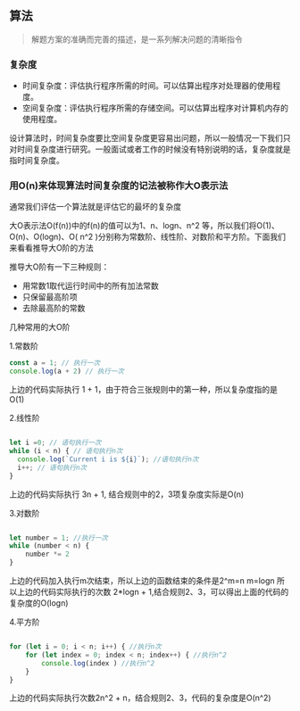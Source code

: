 ## 算法

> 解题方案的准确而完善的描述，是一系列解决问题的清晰指令

### 复杂度

- 时间复杂度：评估执行程序所需的时间。可以估算出程序对处理器的使用程度。
- 空间复杂度：评估执行程序所需的存储空间。可以估算出程序对计算机内存的使用程度。

设计算法时，时间复杂度要比空间复杂度更容易出问题，所以一般情况一下我们只对时间复杂度进行研究。一般面试或者工作的时候没有特别说明的话，复杂度就是指时间复杂度。

### 用O(n)来体现算法时间复杂度的记法被称作大O表示法

通常我们评估一个算法就是评估它的最坏的复杂度

大O表示法O(f(n))中的f(n)的值可以为1、n、logn、n^2 等，所以我们将O(1)、O(n)、O(logn)、O( n^2 )分别称为常数阶、线性阶、对数阶和平方阶。下面我们来看看推导大O阶的方法


推导大O阶有一下三种规则：
- 用常数1取代运行时间中的所有加法常数
- 只保留最高阶项
- 去除最高阶的常数

几种常用的大O阶

1.常数阶

```javascript
const a = 1; // 执行一次
console.log(a + 2) // 执行一次
```
上边的代码实际执行 1 + 1，由于符合三张规则中的第一种，所以复杂度指的是O(1)

2.线性阶

```javascript

let i =0; // 语句执行一次 
while (i < n) { // 语句执行n次 
  console.log(`Current i is ${i}`); //语句执行n次
  i++; // 语句执行n次
}
```
上边的代码实际执行 3n + 1, 结合规则中的2，3项复杂度实际是O(n)

3.对数阶

```javascript

let number = 1; //执行一次
while (number < n) {
    number *= 2
}
```
上边的代码加入执行m次结束，所以上边的函数结束的条件是2^m=n m=logn 所以上边的代码实际执行的次数 2*logn + 1,结合规则2、3，可以得出上面的代码的复杂度的O(logn)

4.平方阶

```javascript

for (let i = 0; i < n; i++) { //执行n次
    for (let index = 0; index < n; index++) { //执行n^2
        console.log(index ) //执行n^2
    }
}
```
上边的代码实际执行次数2n^2 + n，结合规则2、3，代码的复杂度是O(n^2)